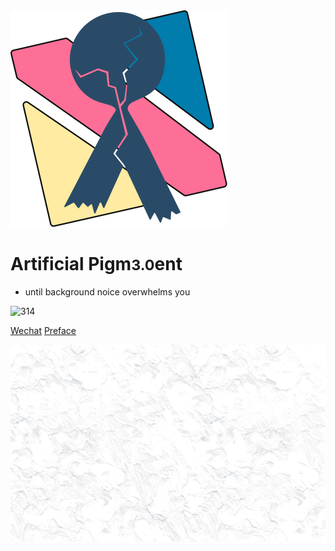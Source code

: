 <div class="animate__animated animate__backInDown"><img src="pic/TricolorLogo-nobg.svg" alt="logo"></div>

# Artificial Pigm<small>3.0</small>ent

* until background noice overwhelms you

<img src="https://img.shields.io/badge/Paradise Lost-Pigs Exiled-green?logo=Yelp&style=social" alt="314">

[Wechat](https://mp.weixin.qq.com/s/SviNQjNAt1sC5x6bttlnYg)
[Preface](README)

![background](pic/bg-min-2.png)